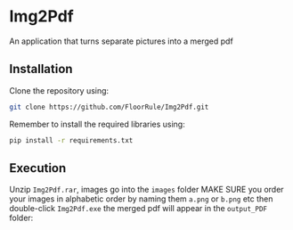 # Img2Pdf
An application that turns separate pictures into a merged pdf

## Installation

Clone the repository using:

```bash
git clone https://github.com/FloorRule/Img2Pdf.git
```
Remember to install the required libraries using:
```bash
pip install -r requirements.txt
```

## Execution

Unzip `Img2Pdf.rar`, images go into the `images` folder 
MAKE SURE you order your images in alphabetic order by naming them `a.png` or `b.png` etc
then double-click `Img2Pdf.exe` the merged pdf will appear in the `output_PDF` folder:

